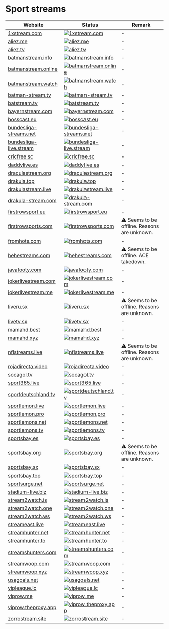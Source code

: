# Sport streams

|Website|Status|Remark|
|-|-|-|
|[1xstream.com](http://1xstream.com/)|[![1xstream.com](https://img.shields.io/website?down_color=red&down_message=offline&up_color=green&up_message=online&url=http%3A%2F%2F1xstream.com)](http://1xstream.com/)|-|
|[aliez.me](http://aliez.me/)|[![aliez.me](https://img.shields.io/website?down_color=red&down_message=offline&up_color=green&up_message=online&url=http%3A%2F%2Faliez.me)](http://aliez.me/)|-|
|[aliez.tv](https://aliez.tv/)|[![aliez.tv](https://img.shields.io/website?down_color=red&down_message=offline&up_color=green&up_message=online&url=https%3A%2F%2Faliez.tv)](https://aliez.tv/)|-|
|[batmanstream.info](http://batmanstream.info/)|[![batmanstream.info](https://img.shields.io/website?down_color=red&down_message=offline&up_color=green&up_message=online&url=http%3A%2F%2Fbatmanstream.info)](http://batmanstream.info/)|-|
|[batmanstream.online](http://batmanstream.online/)|[![batmanstream.online](https://img.shields.io/website?down_color=red&down_message=offline&up_color=green&up_message=online&url=http%3A%2F%2Fbatmanstream.online)](http://batmanstream.online/)|-|
|[batmanstream.watch](http://batmanstream.watch/)|[![batmanstream.watch](https://img.shields.io/website?down_color=red&down_message=offline&up_color=green&up_message=online&url=http%3A%2F%2Fbatmanstream.watch)](http://batmanstream.watch/)|-|
|[batman-stream.tv](https://batman-stream.tv/)|[![batman-stream.tv](https://img.shields.io/website?down_color=red&down_message=offline&up_color=green&up_message=online&url=https%3A%2F%2Fbatman-stream.tv)](https://batman-stream.tv/)|-|
|[batstream.tv](https://batstream.tv/)|[![batstream.tv](https://img.shields.io/website?down_color=red&down_message=offline&up_color=green&up_message=online&url=https%3A%2F%2Fbatstream.tv)](https://batstream.tv/)|-|
|[bayernstream.com](https://bayernstream.com/)|[![bayernstream.com](https://img.shields.io/website?down_color=red&down_message=offline&up_color=green&up_message=online&url=https%3A%2F%2Fbayernstream.com)](https://bayernstream.com/)|-|
|[bosscast.eu](http://bosscast.eu/)|[![bosscast.eu](https://img.shields.io/website?down_color=red&down_message=offline&up_color=green&up_message=online&url=http%3A%2F%2Fbosscast.eu)](http://bosscast.eu/)|-|
|[bundesliga-streams.net](https://bundesliga-streams.net/)|[![bundesliga-streams.net](https://img.shields.io/website?down_color=red&down_message=offline&up_color=green&up_message=online&url=https%3A%2F%2Fbundesliga-streams.net)](https://bundesliga-streams.net/)|-|
|[bundesliga-live.stream](https://bundesliga-live.stream/)|[![bundesliga-live.stream](https://img.shields.io/website?down_color=red&down_message=offline&up_color=green&up_message=online&url=https%3A%2F%2Fbundesliga-live.stream)](https://bundesliga-live.stream/)|-|
|[cricfree.sc](https://cricfree.sc/)|[![cricfree.sc](https://img.shields.io/website?down_color=red&down_message=offline&up_color=green&up_message=online&url=https%3A%2F%2Fcricfree.sc)](https://cricfree.sc/)|-|
|[daddylive.es](http://daddylive.es/)|[![daddylive.es](https://img.shields.io/website?down_color=red&down_message=offline&up_color=green&up_message=online&url=http%3A%2F%2Fdaddylive.es)](http://daddylive.es/)|-|
|[draculastream.org](http://draculastream.org/)|[![draculastream.org](https://img.shields.io/website?down_color=red&down_message=offline&up_color=green&up_message=online&url=http%3A%2F%2Fdraculastream.org)](http://draculastream.org/)|-|
|[drakula.top](http://drakula.top/)|[![drakula.top](https://img.shields.io/website?down_color=red&down_message=offline&up_color=green&up_message=online&url=http%3A%2F%2Fdrakula.top)](http://drakula.top/)|-|
|[drakulastream.live](https://drakulastream.live/)|[![drakulastream.live](https://img.shields.io/website?down_color=red&down_message=offline&up_color=green&up_message=online&url=https%3A%2F%2Fdrakulastream.live)](https://drakulastream.live/)|-|
|[drakula-stream.com](https://drakula-stream.com/)|[![drakula-stream.com](https://img.shields.io/website?down_color=red&down_message=offline&up_color=green&up_message=online&url=https%3A%2F%2Fdrakula-stream.com)](https://drakula-stream.com/)|-|
|[firstrowsport.eu](https://firstrowsport.eu/)|[![firstrowsport.eu](https://img.shields.io/website?down_color=red&down_message=offline&up_color=green&up_message=online&url=https%3A%2F%2Ffirstrowsport.eu)](https://firstrowsport.eu/)|-|
|[firstrowsports.com](https://firstrowsports.com/)|[![firstrowsports.com](https://img.shields.io/website?down_color=red&down_message=offline&up_color=green&up_message=online&url=https%3A%2F%2Ffirstrowsports.com)](https://firstrowsports.com/)|⚠️ Seems to be offline. Reasons are unknown.|
|[fromhots.com](https://fromhots.com/)|[![fromhots.com](https://img.shields.io/website?down_color=red&down_message=offline&up_color=green&up_message=online&url=https%3A%2F%2Ffromhots.com)](https://fromhots.com/)|-|
|[hehestreams.com](http://hehestreams.com/)|[![hehestreams.com](https://img.shields.io/website?down_color=red&down_message=offline&up_color=green&up_message=online&url=http%3A%2F%2Fhehestreams.com)](http://hehestreams.com/)|⚠️ Seems to be offline. ACE takedown.|
|[javafooty.com](https://javafooty.com/)|[![javafooty.com](https://img.shields.io/website?down_color=red&down_message=offline&up_color=green&up_message=online&url=https%3A%2F%2Fjavafooty.com)](https://javafooty.com/)|-|
|[jokerlivestream.com](https://jokerlivestream.com/)|[![jokerlivestream.com](https://img.shields.io/website?down_color=red&down_message=offline&up_color=green&up_message=online&url=https%3A%2F%2Fjokerlivestream.com)](https://jokerlivestream.com/)|-|
|[jokerlivestream.me](https://jokerlivestream.me/)|[![jokerlivestream.me](https://img.shields.io/website?down_color=red&down_message=offline&up_color=green&up_message=online&url=https%3A%2F%2Fjokerlivestream.me)](https://jokerlivestream.me/)|-|
|[liveru.sx](http://liveru.sx/)|[![liveru.sx](https://img.shields.io/website?down_color=red&down_message=offline&up_color=green&up_message=online&url=http%3A%2F%2Fliveru.sx)](http://liveru.sx/)|⚠️ Seems to be offline. Reasons are unknown.|
|[livetv.sx](http://livetv.sx/)|[![livetv.sx](https://img.shields.io/website?down_color=red&down_message=offline&up_color=green&up_message=online&url=http%3A%2F%2Flivetv.sx)](http://livetv.sx/)|-|
|[mamahd.best](https://mamahd.best/)|[![mamahd.best](https://img.shields.io/website?down_color=red&down_message=offline&up_color=green&up_message=online&url=https%3A%2F%2Fmamahd.best)](https://mamahd.best/)|-|
|[mamahd.xyz](http://mamahd.xyz/)|[![mamahd.xyz](https://img.shields.io/website?down_color=red&down_message=offline&up_color=green&up_message=online&url=http%3A%2F%2Fmamahd.xyz)](http://mamahd.xyz/)|-|
|[nflstreams.live](https://nflstreams.live/)|[![nflstreams.live](https://img.shields.io/website?down_color=red&down_message=offline&up_color=green&up_message=online&url=https%3A%2F%2Fnflstreams.live)](https://nflstreams.live/)|⚠️ Seems to be offline. Reasons are unknown.|
|[rojadirecta.video](https://rojadirecta.video/)|[![rojadirecta.video](https://img.shields.io/website?down_color=red&down_message=offline&up_color=green&up_message=online&url=https%3A%2F%2Frojadirecta.video)](https://rojadirecta.video/)|-|
|[socagol.tv](https://socagol.tv/)|[![socagol.tv](https://img.shields.io/website?down_color=red&down_message=offline&up_color=green&up_message=online&url=https%3A%2F%2Fsocagol.tv)](https://socagol.tv/)|-|
|[sport365.live](http://sport365.live/)|[![sport365.live](https://img.shields.io/website?down_color=red&down_message=offline&up_color=green&up_message=online&url=http%3A%2F%2Fsport365.live)](http://sport365.live/)|-|
|[sportdeutschland.tv](https://sportdeutschland.tv/)|[![sportdeutschland.tv](https://img.shields.io/website?down_color=red&down_message=offline&up_color=green&up_message=online&url=https%3A%2F%2Fsportdeutschland.tv)](https://sportdeutschland.tv/)|-|
|[sportlemon.live](https://sportlemon.live/)|[![sportlemon.live](https://img.shields.io/website?down_color=red&down_message=offline&up_color=green&up_message=online&url=https%3A%2F%2Fsportlemon.live)](https://sportlemon.live/)|-|
|[sportlemon.pro](https://sportlemon.pro/)|[![sportlemon.pro](https://img.shields.io/website?down_color=red&down_message=offline&up_color=green&up_message=online&url=https%3A%2F%2Fsportlemon.pro)](https://sportlemon.pro/)|-|
|[sportlemons.net](http://sportlemons.net/)|[![sportlemons.net](https://img.shields.io/website?down_color=red&down_message=offline&up_color=green&up_message=online&url=http%3A%2F%2Fsportlemons.net)](http://sportlemons.net/)|-|
|[sportlemons.tv](http://sportlemons.tv/)|[![sportlemons.tv](https://img.shields.io/website?down_color=red&down_message=offline&up_color=green&up_message=online&url=http%3A%2F%2Fsportlemons.tv)](http://sportlemons.tv/)|-|
|[sportsbay.es](http://sportsbay.es/)|[![sportsbay.es](https://img.shields.io/website?down_color=red&down_message=offline&up_color=green&up_message=online&url=http%3A%2F%2Fsportsbay.es)](http://sportsbay.es/)|-|
|[sportsbay.org](https://sportsbay.org/)|[![sportsbay.org](https://img.shields.io/website?down_color=red&down_message=offline&up_color=green&up_message=online&url=https%3A%2F%2Fsportsbay.org)](https://sportsbay.org/)|⚠️ Seems to be offline. Reasons are unknown.|
|[sportsbay.sx](http://sportsbay.sx/)|[![sportsbay.sx](https://img.shields.io/website?down_color=red&down_message=offline&up_color=green&up_message=online&url=http%3A%2F%2Fsportsbay.sx)](http://sportsbay.sx/)|-|
|[sportsbay.top](https://sportsbay.top/)|[![sportsbay.top](https://img.shields.io/website?down_color=red&down_message=offline&up_color=green&up_message=online&url=https%3A%2F%2Fsportsbay.top)](https://sportsbay.top/)|-|
|[sportsurge.net](https://sportsurge.net/)|[![sportsurge.net](https://img.shields.io/website?down_color=red&down_message=offline&up_color=green&up_message=online&url=https%3A%2F%2Fsportsurge.net)](https://sportsurge.net/)|-|
|[stadium-live.biz](https://stadium-live.biz/)|[![stadium-live.biz](https://img.shields.io/website?down_color=red&down_message=offline&up_color=green&up_message=online&url=https%3A%2F%2Fstadium-live.biz)](https://stadium-live.biz/)|-|
|[stream2watch.is](https://stream2watch.is/)|[![stream2watch.is](https://img.shields.io/website?down_color=red&down_message=offline&up_color=green&up_message=online&url=https%3A%2F%2Fstream2watch.is)](https://stream2watch.is/)|-|
|[stream2watch.one](https://stream2watch.one/)|[![stream2watch.one](https://img.shields.io/website?down_color=red&down_message=offline&up_color=green&up_message=online&url=https%3A%2F%2Fstream2watch.one)](https://stream2watch.one/)|-|
|[stream2watch.ws](https://stream2watch.ws/)|[![stream2watch.ws](https://img.shields.io/website?down_color=red&down_message=offline&up_color=green&up_message=online&url=https%3A%2F%2Fstream2watch.ws)](https://stream2watch.ws/)|-|
|[streameast.live](https://streameast.live/)|[![streameast.live](https://img.shields.io/website?down_color=red&down_message=offline&up_color=green&up_message=online&url=https%3A%2F%2Fstreameast.live)](https://streameast.live/)|-|
|[streamhunter.net](https://streamhunter.net/)|[![streamhunter.net](https://img.shields.io/website?down_color=red&down_message=offline&up_color=green&up_message=online&url=https%3A%2F%2Fstreamhunter.net)](https://streamhunter.net/)|-|
|[streamhunter.to](https://streamhunter.to/)|[![streamhunter.to](https://img.shields.io/website?down_color=red&down_message=offline&up_color=green&up_message=online&url=https%3A%2F%2Fstreamhunter.to)](https://streamhunter.to/)|-|
|[streamshunters.com](http://streamshunters.com/)|[![streamshunters.com](https://img.shields.io/website?down_color=red&down_message=offline&up_color=green&up_message=online&url=http%3A%2F%2Fstreamshunters.com)](http://streamshunters.com/)|-|
|[streamwoop.com](https://streamwoop.com/)|[![streamwoop.com](https://img.shields.io/website?down_color=red&down_message=offline&up_color=green&up_message=online&url=https%3A%2F%2Fstreamwoop.com)](https://streamwoop.com/)|-|
|[streamwoop.xyz](https://streamwoop.xyz/)|[![streamwoop.xyz](https://img.shields.io/website?down_color=red&down_message=offline&up_color=green&up_message=online&url=https%3A%2F%2Fstreamwoop.xyz)](https://streamwoop.xyz/)|-|
|[usagoals.net](https://usagoals.net/)|[![usagoals.net](https://img.shields.io/website?down_color=red&down_message=offline&up_color=green&up_message=online&url=https%3A%2F%2Fusagoals.net)](https://usagoals.net/)|-|
|[vipleague.lc](https://vipleague.lc/)|[![vipleague.lc](https://img.shields.io/website?down_color=red&down_message=offline&up_color=green&up_message=online&url=https%3A%2F%2Fvipleague.lc)](https://vipleague.lc/)|-|
|[viprow.me](https://viprow.me/)|[![viprow.me](https://img.shields.io/website?down_color=red&down_message=offline&up_color=green&up_message=online&url=https%3A%2F%2Fviprow.me)](https://viprow.me/)|-|
|[viprow.theproxy.app](https://viprow.theproxy.app/)|[![viprow.theproxy.app](https://img.shields.io/website?down_color=red&down_message=offline&up_color=green&up_message=online&url=https%3A%2F%2Fviprow.theproxy.app)](https://viprow.theproxy.app/)|-|
|[zorrostream.site](https://zorrostream.site/)|[![zorrostream.site](https://img.shields.io/website?down_color=red&down_message=offline&up_color=green&up_message=online&url=https%3A%2F%2Fzorrostream.site)](https://zorrostream.site/)|-|